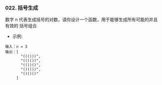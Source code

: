 ### 022. 括号生成

数字 n 代表生成括号的对数，请你设计一个函数，用于能够生成所有可能的并且 有效的 括号组合

- 示例:

```shell
输入：n = 3
输出：[
       "((()))",
       "(()())",
       "(())()",
       "()(())",
       "()()()"
     ]
```
